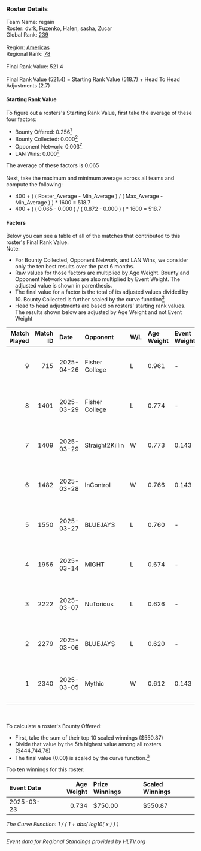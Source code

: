 ### Roster Details<br />
Team Name: regain<br />
Roster: dvrk, Fuzenko, Halen, sasha, Zucar<br />
Global Rank: [239](../../standings_global_2025_06_02.md)<br />
<br />
Region: [Americas]( ../../standings_americas_2025_06_02.md)<br />
Regional Rank: [78]( ../../standings_americas_2025_06_02.md)<br />
<br />
Final Rank Value:  521.4<br />
<br />
Final Rank Value (521.4) = Starting Rank Value (518.7) + Head To Head Adjustments (2.7)<br />

#### Starting Rank Value<br />
To figure out a rosters's Starting Rank Value, first take the average of these four factors:<br />
- Bounty Offered: 0.256[<sup>1</sup>](#table2)
- Bounty Collected: 0.000[<sup>2</sup>](#table1)
- Opponent Network: 0.003[<sup>2</sup>](#table1)
- LAN Wins: 0.000[<sup>2</sup>](#table1)

The average of these factors is 0.065<br />
<br />
Next, take the maximum and minimum average across all teams and compute the following:<br />
- 400 + ( ( Roster_Average - Min_Average ) / ( Max_Average - Min_Average ) ) * 1600 = 518.7
- 400 + ( ( 0.065 - 0.000 ) / ( 0.872 - 0.000 ) ) * 1600 = 518.7


#### Factors<br />
Below you can see a table of all of the matches that contributed to this roster's Final Rank Value.<br />
Note:<br />

- For Bounty Collected, Opponent Network, and LAN Wins, we consider only the ten best results over the past 6 months.
- Raw values for those factors are multiplied by Age Weight. Bounty and Opponent Network values are also multiplied by Event Weight. The adjusted value is shown in parenthesis.
- The final value for a factor is the total of its adjusted values divided by 10. Bounty Collected is further scaled by the curve function[<sup>3</sup>](#curveFunction)
- Head to head adjustments are based on rosters' starting rank values. The results shown below are adjusted by Age Weight and not Event Weight
<span id="table1"></span><br />


| Match Played | Match ID | Date       | Opponent        | W/L | Age Weight | Event Weight | Bounty Collected | Opponent Network | LAN Wins  | H2H Adj. | Roster                             |
| -: | -: | :- | :- | :- | :- | :- | :- | :- | :- | -: | :- |
|            9 |      715 | 2025-04-26 | Fisher College  | L   | 0.961      | -            | -                | -                | -         |    -5.42 | dvrk, Fuzenko, Halen, sasha, Zucar |
|            8 |     1401 | 2025-03-29 | Fisher College  | L   | 0.774      | -            | -                | -                | -         |    -5.49 | dvrk, Fuzenko, Halen, sasha, Zucar |
|            7 |     1409 | 2025-03-29 | Straight2Killin | W   | 0.773      | 0.143        | 0.000 (0.000)    | 0.031 (0.003)    | 0 (0.000) |    10.79 | dvrk, Fuzenko, Halen, sasha, Zucar |
|            6 |     1482 | 2025-03-28 | InControl       | W   | 0.766      | 0.143        | 0.000 (0.000)    | 0.109 (0.012)    | 0 (0.000) |    12.31 | dvrk, Fuzenko, Halen, sasha, Zucar |
|            5 |     1550 | 2025-03-27 | BLUEJAYS        | L   | 0.760      | -            | -                | -                | -         |    -1.24 | dvrk, Fuzenko, Halen, sasha, Zucar |
|            4 |     1956 | 2025-03-14 | MIGHT           | L   | 0.674      | -            | -                | -                | -         |    -5.11 | dvrk, Fuzenko, Halen, sasha, Zucar |
|            3 |     2222 | 2025-03-07 | NuTorious       | L   | 0.626      | -            | -                | -                | -         |   -10.90 | dvrk, Halen, rayxts, sasha, Zucar  |
|            2 |     2279 | 2025-03-06 | BLUEJAYS        | L   | 0.620      | -            | -                | -                | -         |    -1.06 | dvrk, Fuzenko, Halen, sasha, Zucar |
|            1 |     2340 | 2025-03-05 | Mythic          | W   | 0.612      | 0.143        | 0.000 (0.000)    | 0.147 (0.013)    | 0 (0.000) |     8.86 | dvrk, Fuzenko, Halen, sasha, Zucar |

<br />
<span id="table2"></span><br />
To calculate a roster's Bounty Offered:<br />

- First, take the sum of their top 10 scaled winnings ($550.87)
- Divide that value by the 5th highest value among all rosters ($444,744.78)
- The final value (0.00) is scaled by the curve function.[<sup>3</sup>](#curveFunction)

Top ten winnings for this roster:<br />

| Event Date | Age Weight | Prize Winnings | Scaled Winnings |
| :- | -: | :- | :- |
| 2025-03-23 |      0.734 | $750.00        | $550.87         |


<span id="curveFunction"></span>_The Curve Function: 1 / ( 1 + abs( log10( x ) ) )_<br />

---
_Event data for Regional Standings provided by HLTV.org_<br />
